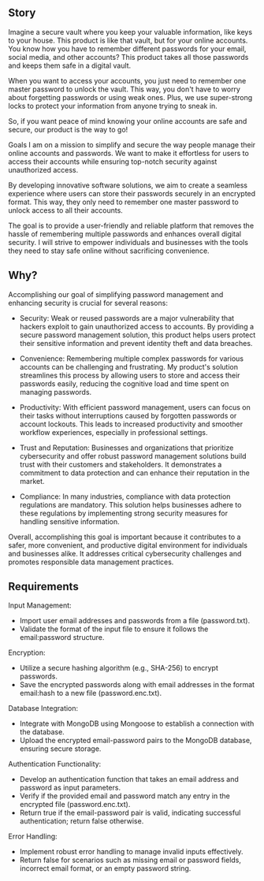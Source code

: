 
## Story

Imagine a secure vault where you keep your valuable information, like keys to your house. This product is like that vault, but for your online accounts. You know how you have to remember different passwords for your email, social media, and other accounts? This product takes all those passwords and keeps them safe in a digital vault. 

When you want to access your accounts, you just need to remember one master password to unlock the vault. This way, you don't have to worry about forgetting passwords or using weak ones. Plus, we use super-strong locks to protect your information from anyone trying to sneak in.

So, if you want peace of mind knowing your online accounts are safe and secure, our product is the way to go!

Goals
I am on a mission to simplify and secure the way people manage their online accounts and passwords. We want to make it effortless for users to access their accounts while ensuring top-notch security against unauthorized access.

By developing innovative software solutions, we aim to create a seamless experience where users can store their passwords securely in an encrypted format. This way, they only need to remember one master password to unlock access to all their accounts.

The goal is to provide a user-friendly and reliable platform that removes the hassle of remembering multiple passwords and enhances overall digital security. I will strive to empower individuals and businesses with the tools they need to stay safe online without sacrificing convenience.

## Why?
Accomplishing our goal of simplifying password management and enhancing security is crucial for several reasons:

* Security: Weak or reused passwords are a major vulnerability that hackers exploit to gain unauthorized access to accounts. By providing a secure password management solution, this product helps users protect their sensitive information and prevent identity theft and data breaches.

* Convenience: Remembering multiple complex passwords for various accounts can be challenging and frustrating. My product's solution streamlines this process by allowing users to store and access their passwords easily, reducing the cognitive load and time spent on managing passwords.

* Productivity: With efficient password management, users can focus on their tasks without interruptions caused by forgotten passwords or account lockouts. This leads to increased productivity and smoother workflow experiences, especially in professional settings.

* Trust and Reputation: Businesses and organizations that prioritize cybersecurity and offer robust password management solutions build trust with their customers and stakeholders. It demonstrates a commitment to data protection and can enhance their reputation in the market.

* Compliance: In many industries, compliance with data protection regulations are mandatory. This solution helps businesses adhere to these regulations by implementing strong security measures for handling sensitive information.

Overall, accomplishing this goal is important because it contributes to a safer, more convenient, and productive digital environment for individuals and businesses alike. It addresses critical cybersecurity challenges and promotes responsible data management practices.

## Requirements

Input Management:

* Import user email addresses and passwords from a file (password.txt).
* Validate the format of the input file to ensure it follows the email:password structure.

Encryption:

* Utilize a secure hashing algorithm (e.g., SHA-256) to encrypt passwords.
* Save the encrypted passwords along with email addresses in the format email:hash to a new file (password.enc.txt).

Database Integration:

* Integrate with MongoDB using Mongoose to establish a connection with the database.
* Upload the encrypted email-password pairs to the MongoDB database, ensuring secure storage.

Authentication Functionality:

* Develop an authentication function that takes an email address and password as input parameters.
* Verify if the provided email and password match any entry in the encrypted file (password.enc.txt).
* Return true if the email-password pair is valid, indicating successful authentication; return false otherwise.

Error Handling:

* Implement robust error handling to manage invalid inputs effectively.
* Return false for scenarios such as missing email or password fields, incorrect email format, or an empty password string.